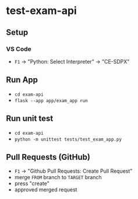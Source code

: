 # test-exam-api

## Setup

### VS Code

- `F1` -> "Python: Select Interpreter" -> "CE-SDPX"

## Run App

- `cd exam-api`
- `flask --app app/exam_app run`

## Run unit test

- `cd exam-api`
- `python -m unittest tests/test_exam_app.py`

## Pull Requests (GitHub)

- `F1` -> "Github Pull Requests: Create Pull Request"
- merge `FROM` branch to `TARGET` branch
- press "create"
- approved merged request